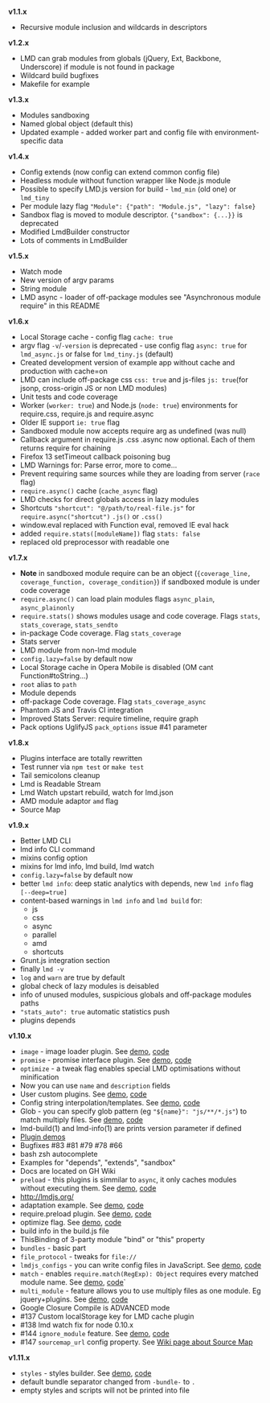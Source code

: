 **v1.1.x**

 - Recursive module inclusion and wildcards in descriptors

**v1.2.x**

 - LMD can grab modules from globals (jQuery, Ext, Backbone, Underscore) if module is not found in package
 - Wildcard build bugfixes
 - Makefile for example

**v1.3.x**

 - Modules sandboxing
 - Named global object (default this)
 - Updated example - added worker part and config file with environment-specific data

**v1.4.x**

  - Config extends (now config can extend common config file)
  - Headless module without function wrapper like Node.js module
  - Possible to specify LMD.js version for build - `lmd_min` (old one) or `lmd_tiny`
  - Per module lazy flag `"Module": {"path": "Module.js", "lazy": false}`
  - Sandbox flag is moved to module descriptor. `{"sandbox": {...}}` is deprecated
  - Modified LmdBuilder constructor
  - Lots of comments in LmdBuilder

**v1.5.x**

  - Watch mode
  - New version of argv params
  - String module
  - LMD async - loader of off-package modules see "Asynchronous module require" in this README

**v1.6.x**

  - Local Storage cache - config flag `cache: true`
  - argv flag `-v`/`-version` is deprecated - use config flag `async: true` for `lmd_async.js` or false for `lmd_tiny.js` (default)
  - Created development version of example app without cache and production with cache=on
  - LMD can include off-package css `css: true` and js-files `js: true`(for jsonp, cross-origin JS or non LMD modules)
  - Unit tests and code coverage
  - Worker (`worker: true`) and Node.js (`node: true`) environments for require.css, require.js and require.async
  - Older IE support `ie: true` flag
  - Sandboxed module now accepts require arg as undefined (was null)
  - Callback argument in require.js .css .async now optional. Each of them returns require for chaining
  - Firefox 13 setTimeout callback poisoning bug
  - LMD Warnings for: Parse error, more to come...
  - Prevent requiring same sources while they are loading from server (`race` flag)
  - `require.async()` cache (`cache_async` flag)
  - LMD checks for direct globals access in lazy modules
  - Shortcuts `"shortcut": "@/path/to/real-file.js"` for `require.async("shortcut")` `.js()` or `.css()`
  - window.eval replaced with Function eval, removed IE eval hack
  - added `require.stats([moduleName])` flag `stats: false`
  - replaced old preprocessor with readable one

**v1.7.x**

  - **Note** in sandboxed module require can be an object (`{coverage_line, coverage_function, coverage_condition}`) if sandboxed module is under code coverage
  - `require.async()` can load plain modules flags `async_plain`, `async_plainonly`
  - `require.stats()` shows modules usage and code coverage. Flags `stats`, `stats_coverage`, `stats_sendto`
  - in-package Code coverage. Flag `stats_coverage`
  - Stats server
  - LMD module from non-lmd module
  - `config.lazy=false` by default now
  - Local Storage cache in Opera Mobile is disabled (OM cant Function#toString...)
  - `root` alias to `path`
  - Module depends
  - off-package Code coverage. Flag `stats_coverage_async`
  - Phantom JS and Travis CI integration
  - Improved Stats Server: require timeline, require graph
  - Pack options UglifyJS `pack_options` issue #41 parameter

**v1.8.x**

  - Plugins interface are totally rewritten
  - Test runner via `npm test` or `make test`
  - Tail semicolons cleanup
  - Lmd is Readable Stream
  - Lmd Watch upstart rebuild, watch for lmd.json
  - AMD module adaptor `amd` flag
  - Source Map

**v1.9.x**

  - Better LMD CLI
  - lmd info CLI command
  - mixins config option
  - mixins for lmd info, lmd build, lmd watch
  - `config.lazy=false` by default now
  - better `lmd info`: deep static analytics with depends, new `lmd info` flag `[--deep=true]`
  - content-based warnings in `lmd info` and `lmd build` for:
    - js
    - css
    - async
    - parallel
    - amd
    - shortcuts
  - Grunt.js integration section
  - finally `lmd -v`
  - `log` and `warn` are true by default
  - global check of lazy modules is deisabled
  - info of unused modules, suspicious globals and off-package modules paths
  - `"stats_auto": true` automatic statistics push
  - plugins depends

**v1.10.x**

  - `image` - image loader plugin. See [demo](http://lmdjs.org/examples/plugins/image/), [code](examples/plugins/image/)
  - `promise` - promise interface plugin. See [demo](http://lmdjs.org/examples/plugins/promise/), [code](examples/plugins/promise/)
  - `optimize` - a tweak flag enables special LMD optimisations without minification
  - Now you can use `name` and `description` fields
  - User custom plugins. See [demo](http://lmdjs.org/examples/plugins/user_plugins/), [code](examples/plugins/user_plugins/)
  - Config string interpolation/templates. See [demo](http://lmdjs.org/examples/features/interpolation/), [code](examples/features/interpolation/)
  - Glob - you can specify glob pattern (eg `"${name}": "js/**/*.js"`) to match multiply files. See [demo](http://lmdjs.org/examples/features/glob/), [code](examples/features/glob/)
  - lmd-build(1) and lmd-info(1) are prints version parameter if defined
  - [Plugin demos](examples/plugins/)
  - Bugfixes #83 #81 #79 #78 #66
  - bash zsh autocomplete
  - Examples for "depends", "extends", "sandbox"
  - Docs are located on GH Wiki
  - `preload` - this plugins is simmilar to `async`, it only caches modules without executing them. See [demo](http://lmdjs.org/examples/plugins/preload/), [code](examples/plugins/preload/)
  - http://lmdjs.org/
  - adaptation example. See [demo](http://lmdjs.org/examples/features/adaptation/), [code](examples/features/adaptation/)
  - require.preload plugin. See [demo](http://lmdjs.org/examples/plugins/preload/), [code](examples/plugins/preload/)
  - optimize flag. See [demo](http://lmdjs.org/examples/features/optimize/), [code](examples/features/optimize/)
  - build info in the build.js file
  - ThisBinding of 3-party module "bind" or "this" property
  - `bundles` - basic part
  - `file_protocol` - tweaks for `file://`
  - `lmdjs_configs` - you can write config files in JavaScript. See [demo](http://lmdjs.org/examples/features/lmdjs_configs/), [code](examples/features/lmdjs_configs/)
  - `match` - enables `require.match(RegExp): Object` requires every matched module name. See [demo](http://lmdjs.org/examples/plugins/match/), [code](examples/plugins/match/)`
  - `multi_module` - feature allows you to use multiply files as one module. Eg jquery+plugins. See [demo](http://lmdjs.org/examples/features/multi_module/), [code](examples/features/multi_module/)
  - Google Closure Compile is ADVANCED mode
  - #137 Custom localStorage key for LMD cache plugin
  - #138 lmd watch fix for node 0.10.x
  - #144 `ignore_module` feature. See [demo](http://lmdjs.org/examples/features/ignore_module/), [code](examples/features/ignore_module/)
  - #147 `sourcemap_url` config property. See [Wiki page about Source Map](https://github.com/azproduction/lmd/wiki/SourceMap)

**v1.11.x**

  - `styles` - styles builder. See [demo](http://lmdjs.org/examples/features/styles/), [code](examples/features/styles/)
  - default bundle separator changed from `-bundle-` to `.`
  - empty styles and scripts will not be printed into file
